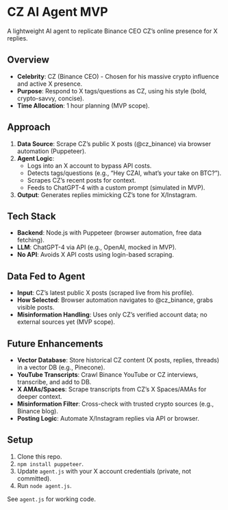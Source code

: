 # CZ AI Agent MVP
A lightweight AI agent to replicate Binance CEO CZ’s online presence for X replies.

## Overview
- **Celebrity**: CZ (Binance CEO) - Chosen for his massive crypto influence and active X presence.
- **Purpose**: Respond to X tags/questions as CZ, using his style (bold, crypto-savvy, concise).
- **Time Allocation**: 1 hour planning (MVP scope).

## Approach
1. **Data Source**: Scrape CZ’s public X posts (@cz_binance) via browser automation (Puppeteer).
2. **Agent Logic**: 
   - Logs into an X account to bypass API costs.
   - Detects tags/questions (e.g., “Hey CZAI, what’s your take on BTC?”).
   - Scrapes CZ’s recent posts for context.
   - Feeds to ChatGPT-4 with a custom prompt (simulated in MVP).
3. **Output**: Generates replies mimicking CZ’s tone for X/Instagram.

## Tech Stack
- **Backend**: Node.js with Puppeteer (browser automation, free data fetching).
- **LLM**: ChatGPT-4 via API (e.g., OpenAI, mocked in MVP).
- **No API**: Avoids X API costs using login-based scraping.

## Data Fed to Agent
- **Input**: CZ’s latest public X posts (scraped live from his profile).
- **How Selected**: Browser automation navigates to @cz_binance, grabs visible posts.
- **Misinformation Handling**: Uses only CZ’s verified account data; no external sources yet (MVP scope).

## Future Enhancements
- **Vector Database**: Store historical CZ content (X posts, replies, threads) in a vector DB (e.g., Pinecone).
- **YouTube Transcripts**: Crawl Binance YouTube or CZ interviews, transcribe, and add to DB.
- **X AMAs/Spaces**: Scrape transcripts from CZ’s X Spaces/AMAs for deeper context.
- **Misinformation Filter**: Cross-check with trusted crypto sources (e.g., Binance blog).
- **Posting Logic**: Automate X/Instagram replies via API or browser.

## Setup
1. Clone this repo.
2. `npm install puppeteer`.
3. Update `agent.js` with your X account credentials (private, not committed).
4. Run `node agent.js`.

See `agent.js` for working code.
